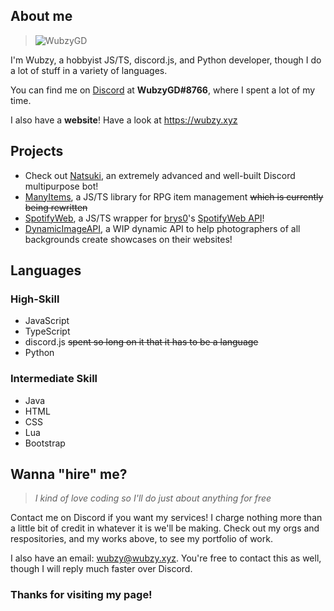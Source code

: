 ## About me 

> ![WubzyGD](https://cdn.discordapp.com/attachments/745185224069218305/820976987254423582/hatsuhapp-e.gif)

I'm Wubzy, a hobbyist JS/TS, discord.js, and Python developer, though I do a lot of stuff in a variety of languages.

You can find me on [Discord](https://discord.com) at **WubzyGD#8766**, where I spent a lot of my time.

I also have a **website**! Have a look at https://wubzy.xyz

## Projects

- Check out [Natsuki](https://github.com/NatsukiDev/Natsuki), an extremely advanced and well-built Discord multipurpose bot!
- [ManyItems](https://github.com/WubzyGD/ManyItems), a JS/TS library for RPG item management ~~which is currently being rewritten~~
- [SpotifyWeb](https://github.com/WubzyGD/SWWrap), a JS/TS wrapper for [brys0](https://github.com/brys0)'s [SpotifyWeb API](https://github.com/brys0/Spotify-Web)!
- [DynamicImageAPI](https://github.com/DynamicImageAPI), a WIP dynamic API to help photographers of all backgrounds create showcases on their websites!

## Languages

### High-Skill
- JavaScript
- TypeScript
- discord.js ~~spent so long on it that it has to be a language~~
- Python

### Intermediate Skill
- Java
- HTML
- CSS
- Lua
- Bootstrap

## Wanna "hire" me?

> *I kind of love coding so I'll do just about anything for free*

Contact me on Discord if you want my services! I charge nothing more than a little bit of credit in whatever it is we'll be making. Check out my orgs and respositories, and my works above, to see my portfolio of work.

I also have an email: wubzy@wubzy.xyz. You're free to contact this as well, though I will reply much faster over Discord.

### Thanks for visiting my page!
